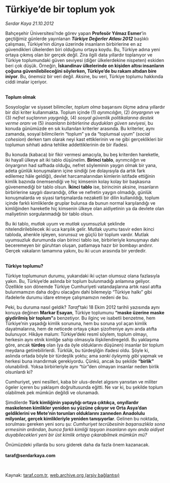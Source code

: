 # Türkiye’de bir toplum yok

*Serdar Kaya 21.10.2012*

<div class="yazi"><p>Bahçeşehir Üniversitesi’nde görev yapan <b>Profesör Yılmaz Esmer</b>’in geçtiğimiz günlerde yayınlanan <b><i>Türkiye Değerler Atlası 2012</i></b> başlıklı çalışması, Türkiye’nin dünya üzerinde insanların birbirlerine en az güvendikleri ülkelerden biri olduğunu ortaya koydu. Bu, Türkiye adına yeni ortaya çıkmış olan bir gerçek değil. Zira ilgili data yıllardır toplanıyor ve Türkiye toplumundaki güven seviyesi (diğer ülkelerdekine nispeten) eskiden beri çok düşük. Örneğin, <b>İskandinav ülkelerinde on kişiden altısı insanların çoğuna güvenilebileceğini söylerken, Türkiye’de bu rakam altıdan bire iniyor</b>. Bu, önemsiz bir veri değil. Aksine, bu veri, Türkiye toplumu hakkında ciddi imalar içeriyor.</p>
<p><b><br/>Toplum olmak</b></p>
<p>Sosyologlar ve siyaset bilimciler, <i>toplum olma</i> başarısını ölçme adına yıllardır bir dizi kriter kullanmakta. Toplum içinde (1) <i>ayrımcılığın</i>, (2)<i> önyargının </i>ve (3)<i> nefret suçlarının yaygınlığı</i><i>, </i>(4) <i>sosyal güvenlik politikalarına destek verme oranı</i> ve (5) <i>insanların birbirlerine duydukları güven seviyesi</i>, bu konuda günümüzde en sık kullanılan kriterler arasında. Bu kriterler, aynı zamanda, sosyal bilimcilerin “toplum” ya da “toplumsal uyum” (<i>social cohesion</i>) derken tam olarak neyi kast ettiklerinin ve ne gibi gerçeklikleri bir toplumun sıhhati adına tehlike addettiklerinin de bir ifadesi.</p>
<p>Bu konuda (kabaca) bir fikir vermesi amacıyla, bu beş kriterden hareketle, iki hayalî ülkeye ait iki tablo düşünelim. <b>Birinci tablo</b>, ayrımcılığın ve önyargının had safhada olduğu, nefret söyleminin yaygın olmak bir yana, adeta günlük konuşmaların içine sindiği (ve dolayısıyla da artık fark edilemez hâle geldiği), devlet harcamalarından kimlerin istifade ettiğinin kimlik bazında önemsendiği ve hiç kimsenin kolay kolay bir başkasına güvenemediği bir tablo olsun. <b>İkinci tablo</b> ise, birincinin aksine, insanların birbirlerine saygılı davrandığı, öfke ve nefretin yaygın olmadığı, günlük konuşmalarda ve siyasi tartışmalarda nezaketli bir dilin kullanıldığı, toplum içinde farklı kimliklerde gruplar bulunsa da bunun normal karşılandığı ve kimliğinden hareketle hiç kimsenin ülkeye olan aidiyetinin ya da devlete olan maliyetinin sorgulanmadığı bir tablo olsun.</p>
<p>Bu iki tablo, <i>mutlak uyum</i> ve <i>mutlak uyumsuzluk</i> şeklinde nitelendirilebilecek iki uca karşılık gelir. Mutlak uyumu tasvir eden ikinci tabloda, ahenkle işleyen, sorunsuz ve güçlü bir toplum vardır. Mutlak uyumsuzluk durumunda olan birinci tablo ise, birbirleriyle konuşmayı dahi beceremeyen bir güruhtan oluşan, patlamaya hazır bir bombayı andırır. Gerçek vakaların tamamına yakını, bu iki ucun arasında bir yerdedir.</p>
<p><b><br/>Türkiye toplumu?</b></p>
<p>Türkiye toplumunun durumu, yukarıdaki iki uçtan olumsuz olana fazlasıyla yakın. Bu, Türkiye’de aslında bir toplum bulunmadığı anlamına geliyor. Özellikle son dönemde Türkiye Cumhuriyeti vatandaşlarına artık nasıl atıfta bulunmamızın daha doğru olacağını dahi bilemeyip “Türkiye halkı” gibi ifadelerle durumu idare etmeye çalışmamızın nedeni de bu.</p>
<p>Peki, bu duruma nasıl geldik? <i>Taraf</i>’taki 18 Ekim 2012 tarihli yazısında aynı konuya değinen <b>Markar Esayan</b>, Türkiye toplumunu <b>“maske üzerine maske giydirilmiş bir toplum”</b>a benzetiyor. Bu ilginç ve isabetli benzetme, hem Türkiye’nin yaşadığı kimlik sorununa, hem bu soruna yol açan kimlik dayatmalarına, hem de neticede ortaya çıkan şizofreniye aynı anda atıfta bulunuyor. Hikâye malum: Türkiye’deki resmî söylem, toplum olmayı, herkesin aynı etnik kimliğe sahip olmasıyla ilişkilendiregeldi. Bu yaklaşıma göre, ancak <b>türdeş</b> olan (ya da öyle olduklarını düşünen) insanlar bir toplum meydana getirebilirlerdi. Türklük, bu türdeşliğin ifadesi oldu. Şöyle ki, aslında ortada böyle bir türdeşlik yoktu; ama <i>sanki öyleymiş gibi</i> yapmak ve herkesi buna inandırmak gerekiyordu. Çünkü, ancak bu şekilde <b>“birlik”</b> olunabilirdi. Yoksa birbirleriyle aynı “tür”den olmayan insanlar neden birlik olsunlardı ki?</p>
<p>Cumhuriyet, yeni nesilleri, kaba bir ulus-devlet algısını yansıtan ve militer ögeler içeren bu yaklaşım doğrultusunda eğitti. Ne var ki, bu şekilde toplum olabilmek pek mümkün değildi ve olunamadı.</p>
<p>Şimdilerde <b>Türk kimliğinin yapaylığı ortaya çıktıkça, onyıllardır maskelenen kimlikler yeniden su yüzüne çıkıyor ve Orta Asya’dan geldiklerini ve Mete’nin torunları olduklarını zanneden Anadolulu milyonlar, gerçek kimlikleriyle yeniden tanışıyorlar</b>. Gelinen bu noktada, sorulması gereken yeni soru şu: <i>Cumhuriyet tecrübesinin başarısızlıkla sona ermesinin ardından, bunca farklı kimliği taşıyan insanların aynı anda aidiyet duyabilecekleri yeni bir üst kimlik ortaya çıkarabilmek mümkün mü?</i></p>
<p>Önümüzdeki yıllarda bu soru giderek daha da fazla önem kazanacak.<br/><br/><b>taraf@serdarkaya.com</b></p>
<p> </p>
</div>

Kaynak: [taraf.com.tr](http://www.taraf.com.tr:80/serdar-kaya/makale-turkiye-de-bir-toplum-yok.htm), [web.archive.org (arşiv bağlantısı)](http://web.archive.org/web/20131213010220/http://www.taraf.com.tr:80/serdar-kaya/makale-turkiye-de-bir-toplum-yok.htm)

